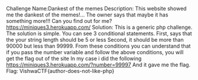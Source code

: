 Challenge Name:Dankest of the memes
Description:
This website showed me the dankest of the memes!... The owner says that maybe it has something more!!! Can you find out for me?
<br>
https://miniques3.herokuapp.com/
Solution: This is a generic php challenge.
The solution is simple.
You can see 3 conditional statements.
First, says that the your string length should be 5 or less
Second, it should be more than 90000 but less than 99999.
From these conditions you can understand that if you pass the number variable and follow the above conditions, you will get the flag out of the site
In my case i did the following
https://miniques3.herokuapp.com/?number=99997
And it gave me the flag.
Flag: VishwaCTF{author-does-not-like-php}